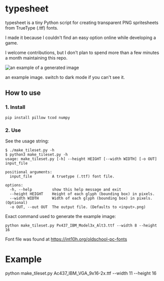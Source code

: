 # typesheet

typesheet is a tiny Python script for creating transparent PNG spritesheets from TrueType (.ttf) fonts.

I made it because I couldn't find an easy option online while developing a game.

I welcome contributions, but I don't plan to spend more than a few minutes a month maintaining this repo.

![an example of a generated image](example.png)

an example image. switch to dark mode if you can't see it.

## How to use

### 1. Install
`pip install pillow tcod numpy`

### 2. Use
See the usage string:
```
$ ./make_tileset.py -h
$ python3 make_tileset.py -h
usage: make_tileset.py [-h] --height HEIGHT [--width WIDTH] [-o OUT] input_file

positional arguments:
  input_file         A truetype (.ttf) font file.

options:
  -h, --help         show this help message and exit
  --height HEIGHT    Height of each glyph (bounding box) in pixels.
  --width WIDTH      Width of each glyph (bounding box) in pixels. (Optional)
  -o OUT, --out OUT  The output file. (Defaults to <input>.png)
```

Exact command used to generate the example image:
```
python make_tileset.py Px437_IBM_Model3x_Alt3.ttf --width 8 --height 16
```
Font file was found at https://int10h.org/oldschool-pc-fonts

# Example

python make_tileset.py Ac437_IBM_VGA_9x16-2x.ttf --width 11 --height 16

